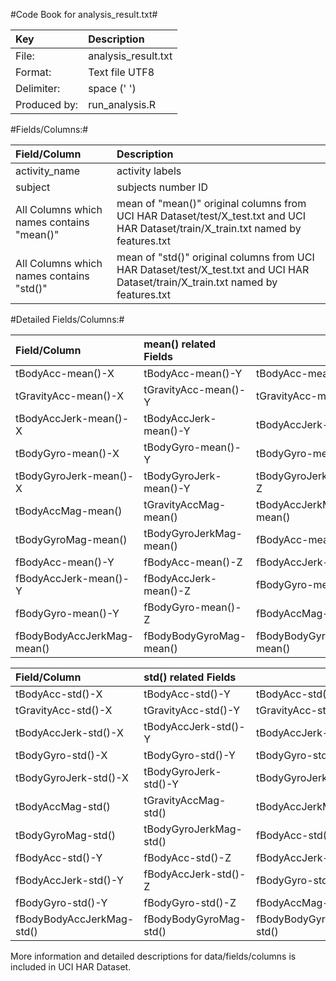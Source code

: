 #Code Book for analysis_result.txt#

|Key          |Description         |
|:----------- |:------------------ |     
|File:        |analysis_result.txt |
|Format:      |Text file UTF8      |
|Delimiter:   |space (' ')         |
|Produced by: |run_analysis.R      |


#Fields/Columns:#

|Field/Column    |Description                   |
|:-------------- |:-----------------------------|
|activity_name   | activity labels              |
|subject         | subjects number ID           |
|All Columns which names contains "mean()" | mean of "mean()" original columns from UCI HAR Dataset/test/X_test.txt and UCI HAR Dataset/train/X_train.txt named by features.txt|
|All Columns which names contains "std()"  | mean of "std()" original columns from UCI HAR Dataset/test/X_test.txt and UCI HAR Dataset/train/X_train.txt named by features.txt|

#Detailed Fields/Columns:#

|Field/Column  | mean() related Fields ||
|:-------------------------- |:-------------------------- |:-------------------------- |
|tBodyAcc-mean()-X           |tBodyAcc-mean()-Y           |tBodyAcc-mean()-Z           |
|tGravityAcc-mean()-X        |tGravityAcc-mean()-Y        |tGravityAcc-mean()-Z       | 
|tBodyAccJerk-mean()-X       |tBodyAccJerk-mean()-Y       |tBodyAccJerk-mean()-Z|
|tBodyGyro-mean()-X          |tBodyGyro-mean()-Y          |tBodyGyro-mean()-Z    |      
|tBodyGyroJerk-mean()-X      |tBodyGyroJerk-mean()-Y      |tBodyGyroJerk-mean()-Z      |
|tBodyAccMag-mean()          |tGravityAccMag-mean()       |tBodyAccJerkMag-mean()      |
|tBodyGyroMag-mean()         |tBodyGyroJerkMag-mean()     |fBodyAcc-mean()-X           |
|fBodyAcc-mean()-Y           |fBodyAcc-mean()-Z           |fBodyAccJerk-mean()-X       |
|fBodyAccJerk-mean()-Y       |fBodyAccJerk-mean()-Z       |fBodyGyro-mean()-X          |
|fBodyGyro-mean()-Y          |fBodyGyro-mean()-Z          |fBodyAccMag-mean()          |
|fBodyBodyAccJerkMag-mean()  |fBodyBodyGyroMag-mean()     |fBodyBodyGyroJerkMag-mean() |

|Field/Column  | std() related Fields ||
|:-------------------------- |:-------------------------- |:-------------------------- |
|tBodyAcc-std()-X            |tBodyAcc-std()-Y            |tBodyAcc-std()-Z            |
|tGravityAcc-std()-X         |tGravityAcc-std()-Y         |tGravityAcc-std()-Z         |
|tBodyAccJerk-std()-X        |tBodyAccJerk-std()-Y        |tBodyAccJerk-std()-Z        |
|tBodyGyro-std()-X           |tBodyGyro-std()-Y           |tBodyGyro-std()-Z           |
|tBodyGyroJerk-std()-X       |tBodyGyroJerk-std()-Y       |tBodyGyroJerk-std()-Z       |
|tBodyAccMag-std()           |tGravityAccMag-std()        |tBodyAccJerkMag-std()       |
|tBodyGyroMag-std()          |tBodyGyroJerkMag-std()      |fBodyAcc-std()-X            |
|fBodyAcc-std()-Y            |fBodyAcc-std()-Z            |fBodyAccJerk-std()-X        |
|fBodyAccJerk-std()-Y        |fBodyAccJerk-std()-Z        |fBodyGyro-std()-X           |
|fBodyGyro-std()-Y           |fBodyGyro-std()-Z           |fBodyAccMag-std()           |
|fBodyBodyAccJerkMag-std()   |fBodyBodyGyroMag-std()      |fBodyBodyGyroJerkMag-std() |
 
 More information and detailed descriptions for data/fields/columns is included in UCI HAR Dataset.
 
